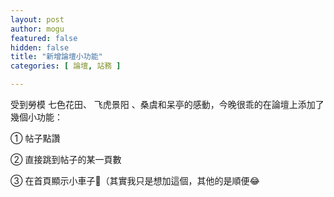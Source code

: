 ```yaml
---
layout: post
author: mogu
featured: false
hidden: false
title: "新增論壇小功能"
categories: [ 論壇, 站務 ]

---
```

受到勞模  七色花田、 飞虎景阳 、桑虞和呆亭的感動，今晚很乖的在論壇上添加了幾個小功能：

① 帖子點讚

② 直接跳到帖子的某一頁數

③ 在首頁顯示小車子🚗（其實我只是想加這個，其他的是順便😂
